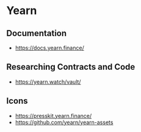 # Yearn

## Documentation

- <https://docs.yearn.finance/>

## Researching Contracts and Code

- <https://yearn.watch/vault/>

## Icons

- <https://presskit.yearn.finance/>
- <https://github.com/yearn/yearn-assets>
